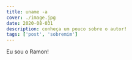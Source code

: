 ```yaml
---
title: uname -a
cover: ./image.jpg
date: 2020-08-031
description: conheça um pouco sobre o autor!
tags: ['post', 'sobremim']
---
```


Eu sou o Ramon!